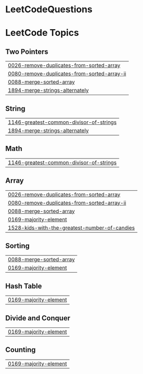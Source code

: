# LeetCodeQuestions
<!---LeetCode Topics Start-->
# LeetCode Topics
## Two Pointers
|  |
| ------- |
| [0026-remove-duplicates-from-sorted-array](https://github.com/Ishant009/LeetCodeQuestions/tree/master/0026-remove-duplicates-from-sorted-array) |
| [0080-remove-duplicates-from-sorted-array-ii](https://github.com/Ishant009/LeetCodeQuestions/tree/master/0080-remove-duplicates-from-sorted-array-ii) |
| [0088-merge-sorted-array](https://github.com/Ishant009/LeetCodeQuestions/tree/master/0088-merge-sorted-array) |
| [1894-merge-strings-alternately](https://github.com/Ishant009/LeetCodeQuestions/tree/master/1894-merge-strings-alternately) |
## String
|  |
| ------- |
| [1146-greatest-common-divisor-of-strings](https://github.com/Ishant009/LeetCodeQuestions/tree/master/1146-greatest-common-divisor-of-strings) |
| [1894-merge-strings-alternately](https://github.com/Ishant009/LeetCodeQuestions/tree/master/1894-merge-strings-alternately) |
## Math
|  |
| ------- |
| [1146-greatest-common-divisor-of-strings](https://github.com/Ishant009/LeetCodeQuestions/tree/master/1146-greatest-common-divisor-of-strings) |
## Array
|  |
| ------- |
| [0026-remove-duplicates-from-sorted-array](https://github.com/Ishant009/LeetCodeQuestions/tree/master/0026-remove-duplicates-from-sorted-array) |
| [0080-remove-duplicates-from-sorted-array-ii](https://github.com/Ishant009/LeetCodeQuestions/tree/master/0080-remove-duplicates-from-sorted-array-ii) |
| [0088-merge-sorted-array](https://github.com/Ishant009/LeetCodeQuestions/tree/master/0088-merge-sorted-array) |
| [0169-majority-element](https://github.com/Ishant009/LeetCodeQuestions/tree/master/0169-majority-element) |
| [1528-kids-with-the-greatest-number-of-candies](https://github.com/Ishant009/LeetCodeQuestions/tree/master/1528-kids-with-the-greatest-number-of-candies) |
## Sorting
|  |
| ------- |
| [0088-merge-sorted-array](https://github.com/Ishant009/LeetCodeQuestions/tree/master/0088-merge-sorted-array) |
| [0169-majority-element](https://github.com/Ishant009/LeetCodeQuestions/tree/master/0169-majority-element) |
## Hash Table
|  |
| ------- |
| [0169-majority-element](https://github.com/Ishant009/LeetCodeQuestions/tree/master/0169-majority-element) |
## Divide and Conquer
|  |
| ------- |
| [0169-majority-element](https://github.com/Ishant009/LeetCodeQuestions/tree/master/0169-majority-element) |
## Counting
|  |
| ------- |
| [0169-majority-element](https://github.com/Ishant009/LeetCodeQuestions/tree/master/0169-majority-element) |
<!---LeetCode Topics End-->
